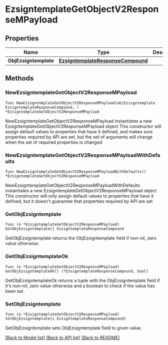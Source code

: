 # EzsigntemplateGetObjectV2ResponseMPayload

## Properties

Name | Type | Description | Notes
------------ | ------------- | ------------- | -------------
**ObjEzsigntemplate** | [**EzsigntemplateResponseCompound**](EzsigntemplateResponseCompound.md) |  | 

## Methods

### NewEzsigntemplateGetObjectV2ResponseMPayload

`func NewEzsigntemplateGetObjectV2ResponseMPayload(objEzsigntemplate EzsigntemplateResponseCompound, ) *EzsigntemplateGetObjectV2ResponseMPayload`

NewEzsigntemplateGetObjectV2ResponseMPayload instantiates a new EzsigntemplateGetObjectV2ResponseMPayload object
This constructor will assign default values to properties that have it defined,
and makes sure properties required by API are set, but the set of arguments
will change when the set of required properties is changed

### NewEzsigntemplateGetObjectV2ResponseMPayloadWithDefaults

`func NewEzsigntemplateGetObjectV2ResponseMPayloadWithDefaults() *EzsigntemplateGetObjectV2ResponseMPayload`

NewEzsigntemplateGetObjectV2ResponseMPayloadWithDefaults instantiates a new EzsigntemplateGetObjectV2ResponseMPayload object
This constructor will only assign default values to properties that have it defined,
but it doesn't guarantee that properties required by API are set

### GetObjEzsigntemplate

`func (o *EzsigntemplateGetObjectV2ResponseMPayload) GetObjEzsigntemplate() EzsigntemplateResponseCompound`

GetObjEzsigntemplate returns the ObjEzsigntemplate field if non-nil, zero value otherwise.

### GetObjEzsigntemplateOk

`func (o *EzsigntemplateGetObjectV2ResponseMPayload) GetObjEzsigntemplateOk() (*EzsigntemplateResponseCompound, bool)`

GetObjEzsigntemplateOk returns a tuple with the ObjEzsigntemplate field if it's non-nil, zero value otherwise
and a boolean to check if the value has been set.

### SetObjEzsigntemplate

`func (o *EzsigntemplateGetObjectV2ResponseMPayload) SetObjEzsigntemplate(v EzsigntemplateResponseCompound)`

SetObjEzsigntemplate sets ObjEzsigntemplate field to given value.



[[Back to Model list]](../README.md#documentation-for-models) [[Back to API list]](../README.md#documentation-for-api-endpoints) [[Back to README]](../README.md)



